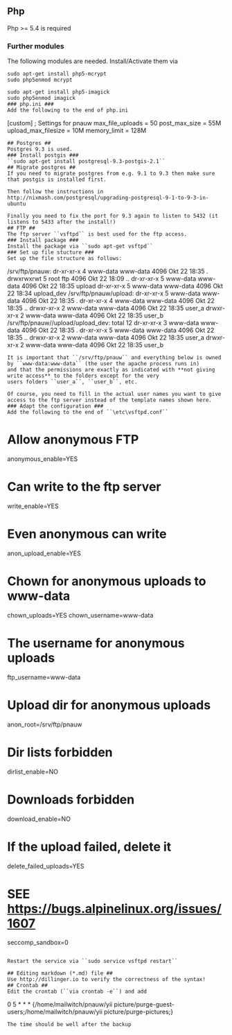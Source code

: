 ## Php ##
Php >= 5.4 is required
### Further modules ###
The following modules are needed. Install/Activate them via

```
sudo apt-get install php5-mcrypt
sudo php5enmod mcrypt

sudo apt-get install php5-imagick
sudo php5enmod imagick
### php.ini ###
Add the following to the end of php.ini
```
[custom]
; Settings for pnauw
max_file_uploads = 50
post_max_size = 55M
upload_max_filesize = 10M
memory_limit = 128M
```
## Postgres ##
Postgres 9.3 is used.
### Install postgis ###
``sudo apt-get install postgresql-9.3-postgis-2.1``
## Migrate postgres ##
If you need to migrate postgres from e.g. 9.1 to 9.3 then make sure that postgis is installed first.

Then follow the instructions in http://nixmash.com/postgresql/upgrading-postgresql-9-1-to-9-3-in-ubuntu

Finally you need to fix the port for 9.3 again to listen to 5432 (it listens to 5433 after the install!)
## FTP ##
The ftp server ``vsftpd`` is best used for the ftp access.
### Install package ###
Install the package via ``sudo apt-get vsftpd``
### Set up file stucture ###
Set up the file structure as follows:
```
/srv/ftp/pnauw:
dr-xr-xr-x 4 www-data www-data 4096 Okt 22 18:35 .
drwxrwxrwt 5 root     ftp      4096 Okt 22 18:09 ..
dr-xr-xr-x 5 www-data www-data 4096 Okt 22 18:35 upload
dr-xr-xr-x 5 www-data www-data 4096 Okt 22 18:34 upload_dev
/srv/ftp/pnauw/upload:
dr-xr-xr-x 5 www-data www-data 4096 Okt 22 18:35 .
dr-xr-xr-x 4 www-data www-data 4096 Okt 22 18:35 ..
drwxr-xr-x 2 www-data www-data 4096 Okt 22 18:35 user_a
drwxr-xr-x 2 www-data www-data 4096 Okt 22 18:35 user_b
/srv/ftp/pnauw//upload/upload_dev:
total 12
dr-xr-xr-x 3 www-data www-data 4096 Okt 22 18:35 .
dr-xr-xr-x 5 www-data www-data 4096 Okt 22 18:35 ..
drwxr-xr-x 2 www-data www-data 4096 Okt 22 18:35 user_a
drwxr-xr-x 2 www-data www-data 4096 Okt 22 18:35 user_b
```
It is important that ``/srv/ftp/pnauw`` and everything below is owned by ``www-data:www-data`` (the user the apache process runs in) 
and that the permissions are exactly as indicated with **not giving write access** to the folders except for the very 
users folders ``user_a``, ``user_b``, etc. 

Of course, you need to fill in the actual user names you want to give access to the ftp server instead of the template names shown here.
### Adapt the configuration ###
Add the following to the end of ``\etc\vsftpd.conf``

```
# Allow anonymous FTP
anonymous_enable=YES
# Can write to the ftp server
write_enable=YES
# Even anonymous can write
anon_upload_enable=YES
# Chown for anonymous uploads to www-data 
chown_uploads=YES
chown_username=www-data
# The username for anonymous uploads
ftp_username=www-data
# Upload dir for anonymous uploads 
anon_root=/srv/ftp/pnauw
# Dir lists forbidden
dirlist_enable=NO
# Downloads forbidden
download_enable=NO
# If the upload failed, delete it
delete_failed_uploads=YES

# SEE https://bugs.alpinelinux.org/issues/1607
seccomp_sandbox=0

```

Restart the service via ``sudo service vsftpd restart``

## Editing markdown (*.md) file ##
Use http://dillinger.io to verify the correctness of the syntax!
## Crontab ##
Edit the crontab (``via crontab -e``) and add
```
0 5 * * * {/home/mailwitch/pnauw/yii picture/purge-guest-users;/home/mailwitch/pnauw/yii picture/purge-pictures;}
```
The time should be well after the backup
